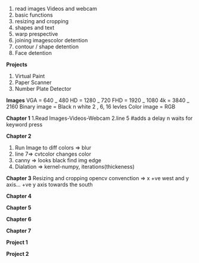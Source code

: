 1. read images Videos and webcam
2. basic functions
3. resizing and cropping
4. shapes and text
5. warp prespective
6. joining imagescolor detention
7. contour / shape detention
8. Face detention

**Projects**

1. Virtual Paint
2. Paper Scanner
3. Number Plate Detector

**Images**
VGA = 640 _ 480 HD = 1280 _ 720 FHD = 1920 _ 1080 4k = 3840 _ 2160
Binary image = Black n white
2 , 6, 16 levles
Color image = RGB

**Chapter 1**
1.Read Images-Videos-Webcam
2.line 5 #adds a delay n waits for keyword press

**Chapter 2**
1. Run Image to diff colors => blur
2. line 7=> cvtcolor changes color
3. canny => looks black find img edge
4. Dialation => kernel-numpy, iterations(thickeness)

**Chapter 3**
Resizing and cropping
opencv convenction => x +ve west and y axis... +ve y axis towards the south

**Chapter 4**

**Chapter 5**

**Chapter 6**

**Chapter 7**

**Project 1**

**Project 2**
